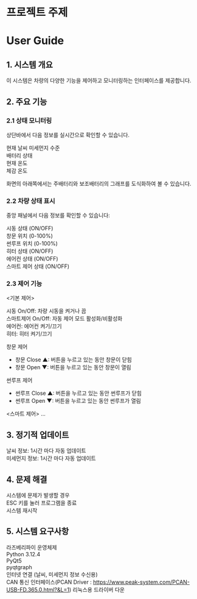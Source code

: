 # 프로젝트 주제


# User Guide
## 1. 시스템 개요
이 시스템은 차량의 다양한 기능을 제어하고 모니터링하는 인터페이스를 제공합니다.

## 2. 주요 기능
### 2.1 상태 모니터링

상단바에서 다음 정보를 실시간으로 확인할 수 있습니다.

현재 날씨
미세먼지 수준  
배터리 상태   
현재 온도   
체감 온도   

화면의 아래쪽에서는 주배터리와 보조배터리의 그래프를 도식화하여 볼 수 있습니다.  


### 2.2 차량 상태 표시
중앙 패널에서 다음 정보를 확인할 수 있습니다:  

시동 상태 (ON/OFF)  
창문 위치 (0-100%)  
썬루프 위치 (0-100%)  
히터 상태 (ON/OFF)  
에어컨 상태 (ON/OFF)  
스마트 제어 상태 (ON/OFF)  

### 2.3 제어 기능
<기본 제어>

시동 On/Off: 차량 시동을 켜거나 끔  
스마트제어 On/Off: 자동 제어 모드 활성화/비활성화  
에어컨: 에어컨 켜기/끄기  
히터: 히터 켜기/끄기  

창문 제어
- 창문 Close ▲: 버튼을 누르고 있는 동안 창문이 닫힘   
- 창문 Open ▼: 버튼을 누르고 있는 동안 창문이 열림   

썬루프 제어
- 썬루프 Close ▲: 버튼을 누르고 있는 동안 썬루프가 닫힘  
- 썬루프 Open ▼: 버튼을 누르고 있는 동안 썬루프가 열림  

<스마트 제어>
...

## 3. 정기적 업데이트

날씨 정보: 1시간 마다 자동 업데이트   
미세먼지 정보: 1시간 마다 자동 업데이트   

## 4. 문제 해결
시스템에 문제가 발생할 경우  
ESC 키를 눌러 프로그램을 종료   
시스템 재시작   

## 5. 시스템 요구사항
라즈베리파이 운영체제   
Python 3.12.4  
PyQt5  
pyqtgraph   
인터넷 연결 (날씨, 미세먼지 정보 수신용)  
CAN 통신 인터페이스(PCAN Driver : https://www.peak-system.com/PCAN-USB-FD.365.0.html?&L=1) 리눅스용 드라이버 다운  
